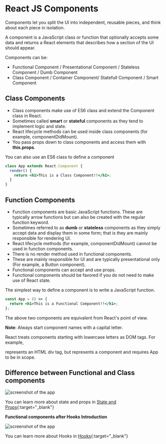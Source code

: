 # React JS Components

Components let you split the UI into independent, reusable pieces, and think about each piece in isolation.

A component is a JavaScript class or function that optionally accepts some data and returns a React elements that describes how a section of the UI should appear.

Components can be:

- Functional Component / Presentational Component / Stateless Component / Dumb Component
- Class Component / Container Component/ Statefull Component / Smart Component

## Class Components

- Class components make use of ES6 class and extend the Component class in React.
- Sometimes called **smart** or **stateful** components as they tend to implement logic and state.
- React lifecycle methods can be used inside class components (for example, componentDidMount).
- You pass props down to class components and access them with **this.props**.

You can also use an ES6 class to define a component

```jsx
class App extends React.Component {
  render() {
    return <h1>This is a Class Component!!</h1>;
  }
}
```

## Function Components

- Function components are basic JavaScript functions. These are typically arrow functions but can also be created with the regular function keyword.
- Sometimes referred to as **dumb** or **stateless** components as they simply accept data and display them in some form; that is they are mainly responsible for rendering UI.
- React lifecycle methods (for example, componentDidMount) cannot be used in function components.
- There is no render method used in functional components.
- These are mainly responsible for UI and are typically presentational only (For example, a Button component).
- Functional components can accept and use props.
- Functional components should be favored if you do not need to make use of React state.

The simplest way to define a component is to write a JavaScript function.

```jsx
const App = () => {
  return <h1>This is a Functional Component!!</h1>;
};
```

The above two components are equivalent from React's point of view.

**Note**: Always start component names with a capital letter.

React treats components starting with lowercase letters as DOM tags. For example, <div /> represents an HTML div tag, but <App /> represents a component and requires App to be in scope.

## Difference between Functional and Class components

![screenshot of the app](https://raw.githubusercontent.com/praveenorugantitech/praveenorugantitech-reactjs-course/master/4_Components/images/components.PNG)

You can learn more about state and props in [State and Props](https://praveenorugantitech.github.io/praveenorugantitech-reactjs-course/5_State_Props/){:target="\_blank"}

**Functional components after Hooks Introduction**

![screenshot of the app](https://raw.githubusercontent.com/praveenorugantitech/praveenorugantitech-reactjs-course/master/4_Components/images/components_comparision.PNG)

You can learn more about Hooks in [Hooks](https://praveenorugantitech.github.io/praveenorugantitech-reactjs-course/7_Hooks/){:target="\_blank"}
